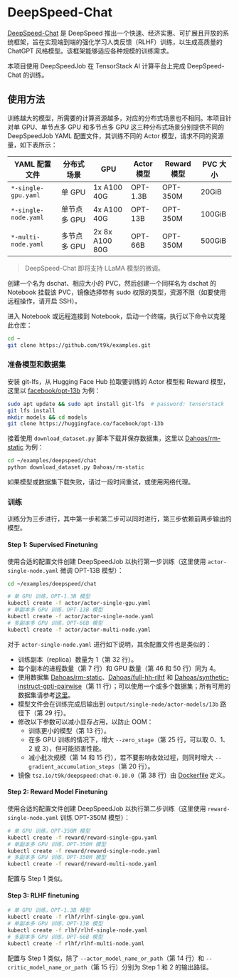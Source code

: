 # DeepSpeed-Chat

[DeepSpeed-Chat](https://github.com/microsoft/DeepSpeedExamples/tree/master/applications/DeepSpeed-Chat) 是 DeepSpeed 推出一个快速、经济实惠、可扩展且开放的系统框架，旨在实现端到端的强化学习人类反馈（RLHF）训练，以生成高质量的 ChatGPT 风格模型。该框架能够适应各种规模的训练需求。

本项目使用 DeepSpeedJob 在 TensorStack AI 计算平台上完成 DeepSpeed-Chat 的训练。

## 使用方法

训练越大的模型，所需要的计算资源越多，对应的分布式场景也不相同。本项目针对单 GPU、单节点多 GPU 和多节点多 GPU 这三种分布式场景分别提供不同的 DeepSpeedJob YAML 配置文件，其训练不同的 Actor 模型，请求不同的资源量，如下表所示：

| YAML 配置文件        | 分布式场景   | GPU            | Actor 模型 | Reward 模型 | PVC 大小 |
| -------------------- | ------------ | -------------- | ---------- | ----------- | -------- |
| `*-single-gpu.yaml`  | 单 GPU       | 1x A100 40G    | OPT-1.3B   | OPT-350M    | 20GiB    |
| `*-single-node.yaml` | 单节点多 GPU | 4x A100 40G    | OPT-13B    | OPT-350M    | 100GiB   |
| `*-multi-node.yaml`  | 多节点多 GPU | 2x 8x A100 80G | OPT-66B    | OPT-350M    | 500GiB   |

> DeepSpeed-Chat 即将支持 LLaMA 模型的微调。

创建一个名为 dschat、相应大小的 PVC，然后创建一个同样名为 dschat 的 Notebook 挂载该 PVC，镜像选择带有 sudo 权限的类型，资源不限（如要使用远程操作，请开启 SSH）。

进入 Notebook 或远程连接到 Notebook，启动一个终端，执行以下命令以克隆此仓库：

```bash
cd ~
git clone https://github.com/t9k/examples.git
```

### 准备模型和数据集

安装 git-lfs，从 Hugging Face Hub 拉取要训练的 Actor 模型和 Reward 模型，这里以 [facebook/opt-13b](https://huggingface.co/facebook/opt-13b) 为例：

```bash
sudo apt update && sudo apt install git-lfs  # password: tensorstack
git lfs install
mkdir models && cd models
git clone https://huggingface.co/facebook/opt-13b
```

接着使用 `download_dataset.py` 脚本下载并保存数据集，这里以 [Dahoas/rm-static](https://huggingface.co/datasets/Dahoas/rm-static) 为例：

```bash
cd ~/examples/deepspeed/chat
python download_dataset.py Dahoas/rm-static
```

如果模型或数据集下载失败，请过一段时间重试，或使用网络代理。

### 训练

训练分为三步进行，其中第一步和第二步可以同时进行，第三步依赖前两步输出的模型。

#### Step 1: Supervised Finetuning

使用合适的配置文件创建 DeepSpeedJob 以执行第一步训练（这里使用 `actor-single-node.yaml` 微调 OPT-13B 模型）：

```bash
cd ~/examples/deepspeed/chat

# 单 GPU 训练，OPT-1.3B 模型
kubectl create -f actor/actor-single-gpu.yaml
# 单副本多 GPU 训练，OPT-13B 模型
kubectl create -f actor/actor-single-node.yaml
# 多副本多 GPU 训练，OPT-66B 模型
kubectl create -f actor/actor-multi-node.yaml
```

对于 `actor-single-node.yaml` 进行如下说明，其余配置文件也是类似的：

* 训练副本（replica）数量为 1（第 32 行）。
* 每个副本的进程数量（第 7 行）和 GPU 数量（第 46 和 50 行）同为 4。
* 使用数据集 [Dahoas/rm-static](https://huggingface.co/datasets/Dahoas/rm-static)、[Dahoas/full-hh-rlhf](https://huggingface.co/datasets/Dahoas/full-hh-rlhf) 和 [Dahoas/synthetic-instruct-gptj-pairwise](https://huggingface.co/datasets/Dahoas/synthetic-instruct-gptj-pairwise)（第 11 行）；可以使用一个或多个数据集；所有可用的数据集请参考[这里](./utils/data/data_utils.py#L20)。
* 模型文件会在训练完成后输出到 `output/single-node/actor-models/13b` 路径下（第 29 行）。
* 修改以下参数可以减小显存占用，以防止 OOM：
    * 训练更小的模型（第 13 行）。
    * 在多 GPU 训练的情况下，增大 `--zero_stage`（第 25 行，可以取 0、1、2 或 3），但可能损害性能。
    * 减小批次规模（第 14 和 15 行），若不要影响收敛过程，则同时增大 `--gradient_accumulation_steps`（第 20 行）。
* 镜像 `tsz.io/t9k/deepspeed:chat-0.10.0`（第 38 行）由 [Dockerfile](./Dockerfile) 定义。

#### Step 2: Reward Model Finetuning

使用合适的配置文件创建 DeepSpeedJob 以执行第二步训练（这里使用 `reward-single-node.yaml` 训练 OPT-350M 模型）：

```bash
# 单 GPU 训练，OPT-350M 模型
kubectl create -f reward/reward-single-gpu.yaml
# 单副本多 GPU 训练，OPT-350M 模型
kubectl create -f reward/reward-single-node.yaml
# 多副本多 GPU 训练，OPT-350M 模型
kubectl create -f reward/reward-multi-node.yaml
```

配置与 Step 1 类似。

#### Step 3: RLHF finetuning

```bash
# 单 GPU 训练，OPT-1.3B 模型
kubectl create -f rlhf/rlhf-single-gpu.yaml
# 单副本多 GPU 训练，OPT-13B 模型
kubectl create -f rlhf/rlhf-single-node.yaml
# 多副本多 GPU 训练，OPT-66B 模型
kubectl create -f rlhf/rlhf-multi-node.yaml
```

配置与 Step 1 类似，除了 `--actor_model_name_or_path`（第 14 行）和 `--critic_model_name_or_path`（第 15 行）分别为 Step 1 和 2 的输出路径。
